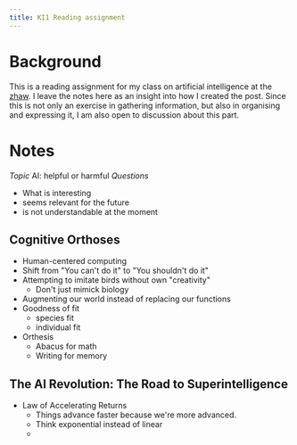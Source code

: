 ```yaml
---
title: KI1 Reading assignment
---
```


# Background
This is a reading assignment for my class on artificial intelligence at
the [zhaw](https://www.zhaw.ch). I leave the notes here as an insight into how I created the post.
Since this is not only an exercise in gathering information, but also in
organising and expressing it, I am also open to discussion about this part.

# Notes 
*Topic*
AI: helpful or harmful
*Questions*
* What is interesting
* seems relevant for the future
* is not understandable at the moment

## Cognitive Orthoses
* Human-centered computing
* Shift from "You can't do it" to "You shouldn't do it"
* Attempting to imitate birds without own "creativity"
    * Don't just mimick biology
* Augmenting our world instead of replacing our functions
* Goodness of fit
    * species fit
    * individual fit
* Orthesis
    * Abacus for math
    * Writing for memory

## The AI Revolution: The Road to Superintelligence
* Law of Accelerating Returns
    * Things advance faster because we're more advanced.
    * Think exponential instead of linear
    * 
